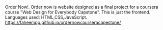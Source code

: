 Order Now!.
Order now is website designed as a final project for a coursera course "Web Design for Everybody Capstone". This is just the frontend.
Languages used: HTML,CSS,JavaScript.
https://faheempp.github.io/ordernowcourseracapestone/
